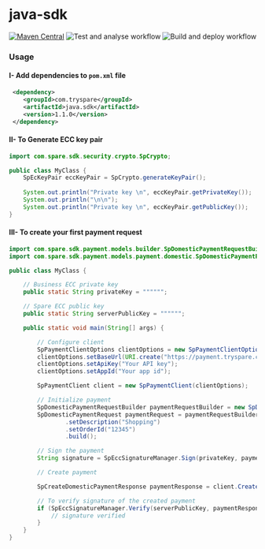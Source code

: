 # java-sdk
[![Maven Central](https://img.shields.io/maven-central/v/com.tryspare/java.sdk.svg?label=Maven%20Central)](https://search.maven.org/search?q=g:%22com.tryspare%22%20AND%20a:%22java.sdk%22)
![Test and analyse workflow](https://github.com/spare-technologies/java-sdk/actions/workflows/dev_build_and_analyse.yml/badge.svg)
![Build and deploy workflow](https://github.com/spare-technologies/java-sdk/actions/workflows/master_build_and_deploy.yml/badge.svg)
### Usage

#### I- Add dependencies to ```pom.xml``` file

```xml
 <dependency>
    <groupId>com.tryspare</groupId>
    <artifactId>java.sdk</artifactId>
    <version>1.1.0</version>
 </dependency>
``` 

#### II- To Generate ECC key pair

```java
import com.spare.sdk.security.crypto.SpCrypto;

public class MyClass {
    SpEcKeyPair eccKeyPair = SpCrypto.generateKeyPair();
    
    System.out.println("Private key \n", eccKeyPair.getPrivateKey());
    System.out.println("\n\n");
    System.out.println("Private key \n", eccKeyPair.getPublicKey());
}
```

#### III- To create your first payment request

```java
import com.spare.sdk.payment.models.builder.SpDomesticPaymentRequestBuilder;
import com.spare.sdk.payment.models.payment.domestic.SpDomesticPaymentRequest;

public class MyClass {

    // Business ECC private key
    public static String privateKey = """""";

    // Spare ECC public key
    public static String serverPublicKey = """""";

    public static void main(String[] args) {

        // Configure client
        SpPaymentClientOptions clientOptions = new SpPaymentClientOptions();
        clientOptions.setBaseUrl(URI.create("https://payment.tryspare.com"));
        clientOptions.setApiKey("Your API key");
        clientOptions.setAppId("Your app id");

        SpPaymentClient client = new SpPaymentClient(clientOptions);

        // Initialize payment
        SpDomesticPaymentRequestBuilder paymentRequestBuilder = new SpDomesticPaymentRequestBuilder();
        SpDomesticPaymentRequest paymentRequest = paymentRequestBuilder.setAmount(10.0)
                .setDescription("Shopping")
                .setOrderId("12345")
                .build();

        // Sign the payment 
        String signature = SpEccSignatureManager.Sign(privateKey, paymentRequest.toJsonString());

        // Create payment

        SpCreateDomesticPaymentResponse paymentResponse = client.CreateDomesticPayment(paymentRequest, signature);

        // To verify signature of the created payment 
        if (SpEccSignatureManager.Verify(serverPublicKey, paymentResponse.getPayment().toJsonString(), createPayment.getSignature())) {
            // signature verified
        }
    }
}
```
